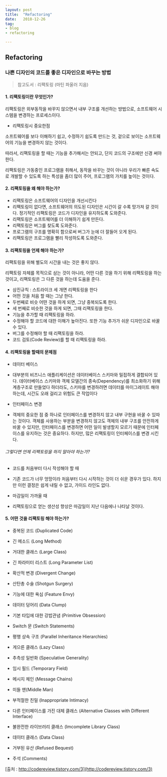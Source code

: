 ```yaml
---
layout: post
title:  "Refactoring"
date:   2018-12-26
tag:
- blog
- refactoring

---
```


## Refactoring
### 나쁜 디자인의 코드를 좋은 디자인으로 바꾸는 방법
> 참고도서 : 리팩토링 (마틴 파울러 지음)


#### 1. 리팩토링이란 무엇인가?

리팩토링은 외부동작을 바꾸지 않으면서 내부 구조를 개선하는 방법으로, 소프트웨어 시스템을 변경하는 프로세스이다.


* 리팩토링시 중요한점


소프트웨어를 보다 이해하기 쉽고, 수정하기 쉽도록 만드는 것,  겉으로 보이는 소프트웨어의 기능을 변경하지 않는 것이다.

따라서, 리팩토링을 할 때는 기능을 추가해서는 안되고, 단지 코드의 구조에만 신경 써야한다.

리팩토링은 가동중인 프로그램을 취해서, 동작을 바꾸는 것이 아니라
우리가 빠른 속도로 개발할 수 있도록 하는 특성을 좀더 많이 주어,
프로그램의 가치를 높이는 것이다.

#### 2. 리팩토링을 왜 해야 하는가?

* 리팩토링은 소프트웨어의 디자인을 개선시킨다
* 리팩토링이 없다면, 소프트웨어의 의도된 디자인은 시간이 갈 수록 망가져 갈 것이다. 정기적인 리팩토링은 코드가 디자인을 유지하도록 도와준다.
* 리팩토링은 소프트웨어를 더 이해하기 쉽게 만든다.
* 리팩토링은 버그를 찾도록 도와준다.
* 프로그램의 구조를 명확히 함으로써 버그가 눈에 더 잘들어 오게 된다.
* 리팩토링은 프로그램을 빨리 작성하도록 도와준다.

#### 3. 리팩토링을 언제 해야 하는가?

리팩토링을 위해 별도의 시간을 내는 것은 좋지 않다.

리팩토링 자체를 목적으로 삼는 것이 아니라, 어떤 다른 것을 하기 위해 리팩토링을 하는 것이고, 리팩토링은 그 다른 것을 하는데 도움을 준다.

* 삼진규칙 : 스트라이크 세 개면 리팩토링을 한다
 * 어떤 것을 처음 할 때는 그냥 한다.
 * 두번째로 비슷 어떤 것을 하게 되면, 그냥 중복되도록 한다.
 * 세 번째로 비슷한 것을 하게 되면, 그때 리팩토링을 한다.
* 기능을 추가할 때 리팩토링을 하라.
 * 수정해야 할 코드에 대한 이해가 높아진다. 또한 기능 추가가 쉬운 디자인으로 바꿀 수 있다.
* 버그를 수정해야 할 때 리팩토링을 하라.
* 코드 검토(Code Review)를 할 때 리팩토링을 하라.

#### 4. 리팩토링을 할때의 문제점

* 데이터 베이스
 * 대부분의 비즈니스 애플리케이션은 데이터베이스 스키마와 밀접하게 결합되어 있다.  데이터베이스 스키마와 객체 모델간의 종속(Dependency)를 최소화하기 위해 계층구조로 만들었다 하더라도, 스키마를 변경하려면 데이터를 마이그레이트 해야 하는데, 시간도 오래 걸리고 위험도 큰 작업이다

* 인터페이스 변경
 * 객체의 중요한 점 중 하나로 인터페이스를 변경하지 않고 내부 구현을 바꿀 수 있따는 것이다. 객체를 사용하는 부분을 변경하지 않고도 객체의 내부 구조를 안전하게 바꿀 수 있지만, 인터페이스를 변경하면 어떤 일이 발생할지 모르기 때문에 인터페이스를 유지하는 것은 중요하다. 하지만, 많은 리팩토링이 인터페이스를 변경 시킨다.

###### 그렇다면 언제 리팩토링을 하지 말아야 하는가?

* 코드를 처음부터 다시 작성해야 할 때
 * 기존 코드가 너무 엉망이라 처음부터 다시 시작하는 것이 더 쉬운 경우가 있다. 하지만 이런 결정은 쉽게 내릴 수 없고, 가이드 라인도 없다.

* 마감일이 가까울 때
 * 리팩토링으로 얻는 생산성 향상은 마감일이 지난 다음에나 나타날 것이다.


#### 5. 어떤 것을 리팩토링 해야 하는가?

- 중복된 코드 (Duplicated Code)

- 긴 메소드 (Long Method)

- 거대한 클래스 (Large Class)

- 긴 파라미터 리스트 (Long Parameter List)

- 확산적 변경 (Divergent Change)

- 산탄총 수술 (Shotgun Surgery)

- 기능에 대한 욕심 (Feature Envy)

- 데이터 덩어리 (Data Clump)

- 기본 타입에 대한 강밥관념 (Primitive Obsession)

- Switch 문 (Switch Statements)

- 평행 상속 구조 (Parallel Inheritance Hierarchies)

- 게으른 클래스 (Lazy Class)

- 추측성 일반화 (Speculative Generality)

- 임시 필드 (Temporary Field)

- 메시지 체인 (Message Chains)

- 미들 맨(Middle Man)

- 부적절한 친밀 (Inappropriate Intimacy)

- 다른 인터페이스를 가진 대체 클래스 (Alternative Classes with Different Interface)

- 불완전한 라이브러리 클래스 (Imcomplete Library Class)

- 데이터 클래스 (Data Class)

- 거부된 유산 (Refused Bequest)

- 주석 (Comments)




[출처 : http://codereview.tistory.com/3](http://codereview.tistory.com/3)
